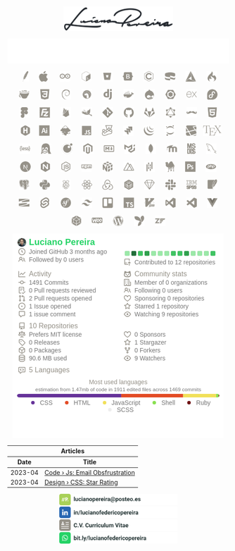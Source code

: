 <p align="center"><a href="#">
 <img src="./assets/signature.svg" width="250px" alt="Luciano Pereira Signature">
</a></p>





<p align="center"><a href="#">
    <img src="./assets/lucianopereira.svg" alt="Luciano Pereira">
</a></p>

<p align="center">&nbsp;
<a href="https://apache.org"><img height="24px" src="./assets/icons/apache.svg" alt="Apache"></a>
&nbsp;&nbsp;&nbsp;&nbsp;
<a href="https://apple.com"><img height="24px" src="./assets/icons/apple.svg" alt="Apple"></a>
&nbsp;&nbsp;&nbsp;&nbsp;&nbsp;
<a href="https://www.arduino.cc"><img height="24px" src="./assets/icons/arduino.svg" alt="Arduino"></a>
&nbsp;&nbsp;&nbsp;&nbsp;
<a href="https://www.gnu.org/software/bash"><img height="24px" src="./assets/icons/bash.svg" alt="bash"></a>
&nbsp;&nbsp;&nbsp;&nbsp;
<a href="https://bitbucket.org"><img height="24px" src="./assets/icons/bitbucket.svg" alt="Bitbucket"></a>
&nbsp;&nbsp;&nbsp;&nbsp;
<a href="https://getbootstrap.com"><img height="24px" src="./assets/icons/bootstrap.svg" alt="bootstrap"></a>
&nbsp;&nbsp;&nbsp;&nbsp;
<a href="https://www.open-std.org/jtc1/sc22/wg14"><img height="24px" src="./assets/icons/c.svg" alt="c language"></a>
&nbsp;&nbsp;&nbsp;&nbsp;
<a href="https://cakephp.org"><img height="24px" src="./assets/icons/cakephp.svg" alt="cake php"></a>
&nbsp;&nbsp;&nbsp;&nbsp;
<a href="https://cmake.org"><img height="24px" src="./assets/icons/cmake.svg" alt="c make"></a>
&nbsp;&nbsp;&nbsp;&nbsp;
<a href="https://codeigniter.com"><img height="24px" src="./assets/icons/codeigniter.svg" alt="code igniter"></a>
</p>
<p align="center">
<a href="https://coffeescript.org"><img height="24px" src="./assets/icons/coffeescript.svg" alt="coffee script"></a>
&nbsp;&nbsp;&nbsp;&nbsp;
<a href="https://www.w3.org/TR/2001/WD-css3-roadmap-20010523"><img height="24px" src="./assets/icons/css3.svg" alt="css3"></a>
&nbsp;&nbsp;&nbsp;&nbsp;
<a href="https://www.debian.org"><img height="24px" src="./assets/icons/debian.svg" alt="debian"></a>
&nbsp;&nbsp;&nbsp;&nbsp;
<a href="https://deno.land"><img height="24px" src="./assets/icons/denojs.svg" alt="denojs"></a>
&nbsp;&nbsp;&nbsp;&nbsp;
<a href="https://www.djangoproject.com"><img height="24px" src="./assets/icons/django.svg" alt="django"></a>
&nbsp;&nbsp;&nbsp;&nbsp;
<a href="https://www.docker.com"><img height="24px" src="./assets/icons/docker.svg" alt="docker"></a>
&nbsp;&nbsp;&nbsp;&nbsp;
<a href="https://www.drupal.org"><img height="24px" src="./assets/icons/drupal.svg" alt="drupal"></a>
&nbsp;&nbsp;&nbsp;&nbsp;
<a href="https://eslint.org"><img height="24px" src="./assets/icons/eslint.svg" alt="eslint"></a>
&nbsp;&nbsp;&nbsp;&nbsp;
<a href="https://expressjs.com"><img height="24px" src="./assets/icons/express.svg" alt="express"></a>
&nbsp;&nbsp;&nbsp;&nbsp;
<a href="https://getfedora.org/es"><img height="24px" src="./assets/icons/fedora.svg" alt="fedora"></a>
</p>
<p align="center">
<a href="https://www.figma.com"><img height="24px" src="./assets/icons/figma.svg" alt="figma"></a>
&nbsp;&nbsp;&nbsp;&nbsp;
<a href="https://filezilla-project.org"><img height="24px" src="./assets/icons/filezilla.svg" alt="filezilla"></a>
&nbsp;&nbsp;&nbsp;&nbsp;
<a href="https://firebase.google.com"><img height="24px" src="./assets/icons/firebase.svg" alt="firbase"></a>
&nbsp;&nbsp;&nbsp;&nbsp;
<a href="https://www.gimp.org"><img height="24px" src="./assets/icons/gimp.svg" alt="gimp"></a>
&nbsp;&nbsp;&nbsp;&nbsp;
<a href="https://git-scm.com"><img height="24px" src="./assets/icons/git.svg" alt="git"></a>
&nbsp;&nbsp;&nbsp;&nbsp;
<a href="https://github.com/lucianofullstack"><img height="24px" src="./assets/icons/github.svg" alt="github"></a>
&nbsp;&nbsp;&nbsp;&nbsp;
<a href="https://about.gitlab.com"><img height="24px" src="./assets/icons/gitlab.svg" alt="gitlab"></a>
&nbsp;&nbsp;&nbsp;&nbsp;
<a href="https://graphql.org"><img height="24px" src="./assets/icons/graphql.svg" alt="graphsql"></a>
&nbsp;&nbsp;&nbsp;&nbsp;
<a href="https://handlebarsjs.com"><img height="24px" src="./assets/icons/handlebars.svg" alt="handlebars"></a>
&nbsp;&nbsp;&nbsp;&nbsp;
<a href="https://html.spec.whatwg.org"><img height="24px" src="./assets/icons/html5.svg" alt="html5"></a>
</p>
<p align="center">&nbsp;&nbsp;
<a href="https://gohugo.io"><img height="24px" src="./assets/icons/hugo.svg" alt="hugo"></a>
&nbsp;&nbsp;&nbsp;
<a href="https://www.adobe.com/ar/products/illustrator.html"><img height="24px" src="./assets/icons/illustrator.svg" alt="illustrator"></a>
&nbsp;&nbsp;&nbsp;&nbsp;
<a href="https://inkscape.org"><img height="24px" src="./assets/icons/inkscape.svg" alt="inkscape"></a>
&nbsp;&nbsp;&nbsp;&nbsp;
<a href="https://developer.mozilla.org/en-US/docs/Web/JavaScript/Reference"><img height="24px" src="./assets/icons/javascript.svg" alt="javascript"></a>
&nbsp;&nbsp;&nbsp;&nbsp;
<a href="https://jestjs.io"><img height="24px" src="./assets/icons/jest.svg" alt="jest"></a>
&nbsp;&nbsp;&nbsp;&nbsp;
<a href="https://www.atlassian.com/es/software/jira"><img height="24px" src="./assets/icons/jira.svg" alt="jira"></a>
&nbsp;&nbsp;&nbsp;&nbsp;
<a href="https://jquery.com"><img height="24px" src="./assets/icons/jquery.svg" alt="jquery"></a>
&nbsp;&nbsp;&nbsp;&nbsp;
<a href="https://jupyter.org"><img height="24px" src="./assets/icons/jupyter.svg" alt="jupyter"></a>
&nbsp;&nbsp;&nbsp;&nbsp;
<a href="https://laravel.com"><img height="24px" src="./assets/icons/laravel.svg" alt="laravel"></a>
&nbsp;&nbsp;
<a href="https://www.latex-project.org"><img height="24px" src="./assets/icons/latex.svg" alt="latex"></a>
</p>
<p align="center">
<a href="https://lesscss.org"><img height="24px" src="./assets/icons/less.svg" alt="less"></a>
&nbsp;&nbsp;&nbsp;&nbsp;
<a href="https://www.linuxfoundation.org"><img height="24px" src="./assets/icons/linux.svg" alt="linux"></a>
&nbsp;&nbsp;&nbsp;&nbsp;
<a href="https://www.lua.org"><img height="24px" src="./assets/icons/lua.svg" alt="lua"></a>
&nbsp;&nbsp;&nbsp;&nbsp;
<a href="https://about.magento.com/Magento-Commerce.html"><img height="24px" src="./assets/icons/magento.svg" alt="magento"></a>
&nbsp;&nbsp;&nbsp;&nbsp;
<a href="https://daringfireball.net/projects/markdown"><img height="24px" src="./assets/icons/markdown.svg" alt="markdown"></a>
&nbsp;&nbsp;&nbsp;&nbsp;
<a href="https://mui.com/material-ui"><img height="24px" src="./assets/icons/materialui.svg" alt="materialui"></a>
&nbsp;&nbsp;&nbsp;&nbsp;
<a href="https://www.mongodb.com"><img height="24px" src="./assets/icons/mongodb.svg" alt="mongodb"></a>
&nbsp;&nbsp;&nbsp;&nbsp;
<a href="https://moodle.org"><img height="24px" src="./assets/icons/moodle.svg" alt="moodle"></a>
&nbsp;&nbsp;&nbsp;&nbsp;
<a href="http://freedos.org"><img height="24px" src="./assets/icons/msdos.svg" alt="msdos"></a>
&nbsp;&nbsp;&nbsp;&nbsp;
<a href="https://www.mysql.com"><img height="24px" src="./assets/icons/mysql.svg" alt="mysql"></a>
</p>
<p align="center">
<a href="https://nextjs.org"><img height="24px" src="./assets/icons/nextjs.svg" alt="nextjs"></a>
&nbsp;&nbsp;&nbsp;&nbsp;
<a href="https://nginx.org/en"><img height="24px" src="./assets/icons/nginx.svg" alt="nginx"></a>
&nbsp;&nbsp;&nbsp;&nbsp;
<a href="https://nodejs.org/en"><img height="24px" src="./assets/icons/nodejs.svg" alt="nodejs"></a>
&nbsp;&nbsp;&nbsp;&nbsp;
<a href="https://www.npmjs.com"><img height="24px" src="./assets/icons/npm.svg" alt="npm"></a>
&nbsp;&nbsp;&nbsp;&nbsp;
<a href="https://numpy.org"><img height="24px" src="./assets/icons/numpy.svg" alt="numpy"></a>
&nbsp;&nbsp;&nbsp;&nbsp;
<a href="https://nuxtjs.org"><img height="24px" src="./assets/icons/nuxtjs.svg" alt="nuxtjs"></a>
&nbsp;&nbsp;&nbsp;&nbsp;
<a href="https://pandafw.github.io/panda/index_en.html"><img height="24px" src="./assets/icons/pandas.svg" alt="pandas"></a>
&nbsp;&nbsp;&nbsp;&nbsp;
<a href="https://www.perl.org"><img height="24px" src="./assets/icons/perl.svg" alt="perl"></a>
&nbsp;&nbsp;&nbsp;&nbsp;
<a href="https://www.adobe.com/la/products/photoshop.html"><img height="24px" src="./assets/icons/photoshop.svg" alt="photoshop"></a>
&nbsp;&nbsp;&nbsp;&nbsp;
<a href="https://www.php.net"><img height="24px" src="./assets/icons/php.svg" alt="php"></a>
</p>
<p align="center">
<a href="https://www.postgresql.org"><img height="24px" src="./assets/icons/postgresql.svg" alt="postgresql"></a>
&nbsp;&nbsp;&nbsp;&nbsp;
<a href="https://www.python.org"><img height="24px" src="./assets/icons/python.svg" alt="python"></a>
&nbsp;&nbsp;&nbsp;&nbsp;
<a href="https://www.raspberrypi.com"><img height="24px" src="./assets/icons/raspberrypi.svg" alt="raspberry pi"></a>
&nbsp;&nbsp;&nbsp;&nbsp;
<a href="https://reactjs.org"><img height="24px" src="./assets/icons/react.svg" alt="react"></a>
&nbsp;&nbsp;&nbsp;&nbsp;
<a href="https://redux.js.org"><img height="24px" src="./assets/icons/redux.svg" alt="redux"></a>
&nbsp;&nbsp;&nbsp;&nbsp;
<a href="https://sequelize.org"><img height="24px" src="./assets/icons/sequelize.svg" alt="sequelize"></a>
&nbsp;&nbsp;&nbsp;&nbsp;
<a href="https://www.sketch.com"><img height="24px" src="./assets/icons/sketch.svg" alt="sketch"></a>
&nbsp;&nbsp;&nbsp;&nbsp;
<a href="https://slack.com"><img height="24px" src="./assets/icons/slack.svg" alt="slack"></a>
&nbsp;&nbsp;&nbsp;&nbsp;
<a href="https://www.ibm.com/spss"><img height="24px" src="./assets/icons/spss.svg" alt="spss"></a>
&nbsp;&nbsp;&nbsp;&nbsp;
<a href="https://www.sqlite.org/index.html"><img height="24px" src="./assets/icons/sqlite.svg" alt="sqlite"></a>
</p>
<p align="center">
<a href="https://subversion.apache.org"><img height="24px" src="./assets/icons/subversion.svg" alt="subversion"></a>
&nbsp;&nbsp;&nbsp;&nbsp;
<a href="https://svelte.dev"><img height="24px" src="./assets/icons/svelte.svg" alt="svelte"></a>
&nbsp;&nbsp;&nbsp;&nbsp;
<a href="https://symfony.com"><img height="24px" src="./assets/icons/symfony.svg" alt="symphony"></a>
&nbsp;&nbsp;&nbsp;&nbsp;
<a href="https://tailwindcss.com"><img height="24px" src="./assets/icons/tailwindcss.svg" alt="tailwindcss"></a>
&nbsp;&nbsp;&nbsp;&nbsp;
<a href="https://trello.com"><img height="24px" src="./assets/icons/trello.svg" alt="trello"></a>
&nbsp;&nbsp;&nbsp;&nbsp;
<a href="https://www.typescriptlang.org"><img height="24px" src="./assets/icons/typescript.svg" alt="typescript"></a>
&nbsp;&nbsp;&nbsp;&nbsp;
<a href="https://www.vim.org"><img height="24px" src="./assets/icons/vim.svg" alt="vim"></a>
&nbsp;&nbsp;&nbsp;&nbsp;
<a href="https://visualstudio.microsoft.com"><img height="24px" src="./assets/icons/visualstudio.svg" alt="visualstudio"></a>
&nbsp;&nbsp;&nbsp;&nbsp;
<a href="https://code.visualstudio.com"><img height="24px" src="./assets/icons/vscode.svg" alt="vscode"></a>
&nbsp;&nbsp;&nbsp;&nbsp;
<a href="https://vuejs.org"><img height="24px" src="./assets/icons/vuejs.svg" alt="vuejs"></a>
</p>
<p align="center">
<a href="https://webpack.js.org"><img height="24px" src="./assets/icons/webpack.svg" alt="webpack"></a>
&nbsp;&nbsp;&nbsp;&nbsp;
<a href="https://woocommerce.com"><img height="24px" src="./assets/icons/woocommerce.svg" alt="woocommerce"></a>
&nbsp;&nbsp;&nbsp;&nbsp;
<a href="https://wordpress.org"><img height="24px" src="./assets/icons/wordpress.svg" alt="wordpress"></a>
&nbsp;&nbsp;&nbsp;&nbsp;
<a href="https://www.yiiframework.com"><img height="24px" src="./assets/icons/yii.svg" alt="yii"></a>
&nbsp;&nbsp;&nbsp;&nbsp;
<a href="https://framework.zend.com"><img height="24px" src="./assets/icons/zend.svg" alt="zend"></a>
</p>



<div align="center">
<img src="./assets/stats.png" alt="GitHub Metrics">
</div>

<div align="center">
<table>
    <thead>
        <tr><th colspan="2">Articles</th></tr>
        <tr><th>Date</th><th>Title</th></tr>
    </thead>
    <tbody>
    <!-- BLOG-POST-LIST:START -->
<tr><td> 2023-04</td><td align="left"><a href='https://lucianofedericopereira.github.io/articles/code/email-obfuscation/'>Code › Js: Email Obsfrustration</a></td></tr>
<tr><td> 2023-04</td><td align="left"><a href='https://lucianofedericopereira.github.io/articles/design/star-rating/'>Design › CSS: Star Rating</a></td></tr><!-- BLOG-POST-LIST:END -->
    </tbody>
</table>
</div>

<p align="center">
<a href="mailto:lucianopereira@posteo.es?subject=I%20saw%20your%20GitHub%20Profilee&body=Hi,%20Luciano%20"><img height="26px" src="./assets/mail.svg" alt="mail"></a>
<br><a href="https://www.linkedin.com/in/lucianofedericopereira"><img height="26px" src="./assets/linkedin.svg" alt="LinkedIn"></a>
<br><a href="https://www.linkedin.com/in/lucianofedericopereira"><img height="26px" src="./assets/resume.svg" alt="LinkedIn"></a>
<br><a href="https://bit.ly/lucianofedericopereira"><img height="26px" src="./assets/whatsapp.svg" alt="whatsapp"></a>
</p>
